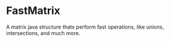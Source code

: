 # FastMatrix
A matrix java structure thats perform fast operations, like unions, intersections, and much more. 
